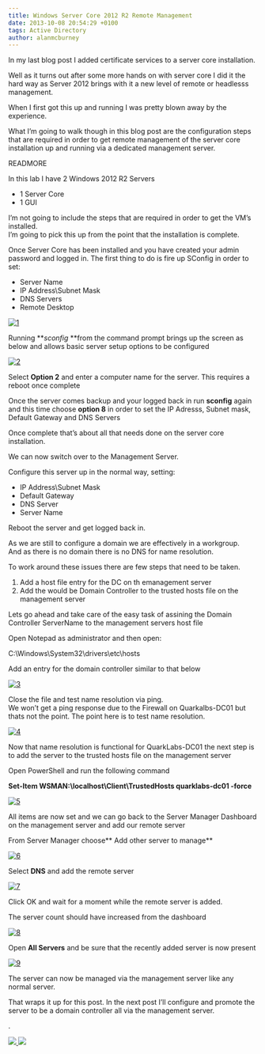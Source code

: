 ```yaml
---
title: Windows Server Core 2012 R2 Remote Management
date: 2013-10-08 20:54:29 +0100
tags: Active Directory
author: alanmcburney
---
```


In my last blog post I added certificate services to a server core installation.

Well as it turns out after some more hands on with server core I did it the hard way as Server 2012 brings with it a new level of remote or headlesss management.

When I first got this up and running I was pretty blown away by the experience.

What I’m going to walk though in this blog post are the configuration steps that are required in order to get remote management of the server core installation up and running via a dedicated management server.

READMORE

In this lab I have 2 Windows 2012 R2 Servers

- 1 Server Core
- 1 GUI

I’m not going to include the steps that are required in order to get the VM’s installed.  
I’m going to pick this up from the point that the installation is complete.

Once Server Core has been installed and you have created your admin password and logged in. The first thing to do is fire up SConfig in order to set:

- Server Name
- IP Address\Subnet Mask
- DNS Servers
- Remote Desktop

[ ![1](http://everythingsysadmin.files.wordpress.com/2013/10/1_thumb.png?w=244&h=127 "1") ](http://everythingsysadmin.files.wordpress.com/2013/10/11.png)

Running **_sconfig_ **from the command prompt brings up the screen as below and allows basic server setup options to be configured

[ ![2](http://everythingsysadmin.files.wordpress.com/2013/10/2_thumb.png?w=244&h=126 "2") ](http://everythingsysadmin.files.wordpress.com/2013/10/21.png)

Select **Option 2** and enter a computer name for the server. This requires a reboot once complete

Once the server comes backup and your logged back in run **sconfig** again and this time choose **option 8** in order to set the IP Adresss, Subnet mask, Default Gateway and DNS Servers

Once complete that’s about all that needs done on the server core installation.

We can now switch over to the Management Server.

Configure this server up in the normal way, setting:

- IP Address\Subnet Mask
- Default Gateway
- DNS Server
- Server Name

Reboot the server and get logged back in.

As we are still to configure a domain we are effectively in a workgroup.  
And as there is no domain there is no DNS for name resolution.

To work around these issues there are few steps that need to be taken.

1. Add a host file entry for the DC on th emanagement server
2. Add the would be Domain Controller to the trusted hosts file on the management server

Lets go ahead and take care of the easy task of assining the Domain Controller ServerName to the management servers host file

Open Notepad as administrator and then open:

C:\Windows\System32\drivers\etc\hosts

Add an entry for the domain controller similar to that below

[ ![3](http://everythingsysadmin.files.wordpress.com/2013/10/3_thumb.png?w=244&h=180 "3") ](http://everythingsysadmin.files.wordpress.com/2013/10/31.png)

Close the file and test name resolution via ping.  
We won’t get a ping response due to the Firewall on Quarkalbs-DC01 but thats not the point. The point here is to test name resolution.

[ ![4](http://everythingsysadmin.files.wordpress.com/2013/10/4_thumb.png?w=244&h=87 "4") ](http://everythingsysadmin.files.wordpress.com/2013/10/41.png)

Now that name resolution is functional for QuarkLabs-DC01 the next step is to add the server to the trusted hosts file on the management server

Open PowerShell and run the following command

**Set-Item WSMAN:\localhost\Client\TrustedHosts quarklabs-dc01 -force**

[ ![5](http://everythingsysadmin.files.wordpress.com/2013/10/5_thumb.png?w=244&h=25 "5") ](http://everythingsysadmin.files.wordpress.com/2013/10/51.png)

All items are now set and we can go back to the Server Manager Dashboard on the management server and add our remote server

From Server Manager choose** Add other server to manage**

[ ![6](http://everythingsysadmin.files.wordpress.com/2013/10/6_thumb.png?w=244&h=130 "6") ](http://everythingsysadmin.files.wordpress.com/2013/10/61.png)

Select **DNS** and add the remote server

[ ![7](http://everythingsysadmin.files.wordpress.com/2013/10/7_thumb.png?w=244&h=186 "7") ](http://everythingsysadmin.files.wordpress.com/2013/10/71.png)

Click OK and wait for a moment while the remote server is added.

The server count should have increased from the dashboard

[ ![8](http://everythingsysadmin.files.wordpress.com/2013/10/8_thumb.png?w=244&h=103 "8") ](http://everythingsysadmin.files.wordpress.com/2013/10/81.png)

Open **All Servers** and be sure that the recently added server is now present

[ ![9](http://everythingsysadmin.files.wordpress.com/2013/10/9_thumb.png?w=244&h=46 "9") ](http://everythingsysadmin.files.wordpress.com/2013/10/9.png)

The server can now be managed via the management server like any normal server.

That wraps it up for this post. In the next post I’ll configure and promote the server to be a domain controller all via the management server.

.

    
[ ![](http://feeds.wordpress.com/1.0/comments/everythingsysadmin.wordpress.com/621/) ](http://feeds.wordpress.com/1.0/gocomments/everythingsysadmin.wordpress.com/621/) ![](http://stats.wordpress.com/b.gif?host=everythingsysadmin.wordpress.com&blog=8998607&post=621&subd=everythingsysadmin&ref=&feed=1)
